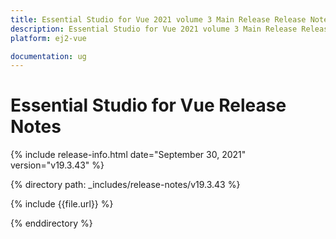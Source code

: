 ```yaml
---
title: Essential Studio for Vue 2021 volume 3 Main Release Release Notes  
description: Essential Studio for Vue 2021 volume 3 Main Release Release Notes  
platform: ej2-vue

documentation: ug
---
```


# Essential Studio for  Vue  Release Notes  

{% include release-info.html date="September 30, 2021"   version="v19.3.43"  %} 

{% directory path: _includes/release-notes/v19.3.43 %}

{% include {{file.url}} %}

{% enddirectory %}
